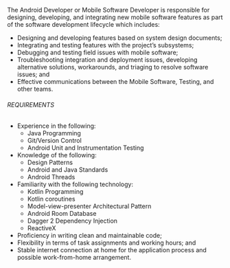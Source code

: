 <!-- ---
layout:       jobs
class:        job
title:        "Android Developer"
titles:       "Android Developer"
photo: "https://www.orangeandbronze.com/assets/images/fb-careers.png"
description:  The Android Developer or Mobile Software Developer is responsible for designing, developing, and integrating new mobile software features as part of the software development lifecycle. 
date:         2020-07-26 16:42:00 +0800
categories:   jobs
--- -->
<!-- Do not leave new lines after each element. Elements after new lines will not be rendered. -->
<p>The Android Developer or Mobile Software Developer is responsible for designing, developing, and integrating new mobile software features as part of the software development lifecycle which includes:
    <ul>
        <li>Designing and developing features based on system design documents;</li>
        <li>Integrating and testing features with the project’s subsystems;</li>
        <li>Debugging and testing field issues with mobile software;</li>
        <li>Troubleshooting integration and deployment issues, developing alternative solutions, workarounds, and triaging to resolve software issues; and</li>
        <li>Effective communications between the Mobile Software, Testing, and other teams.</li>
    </ul>
</p>    
<h6 class="-dark">REQUIREMENTS</h6>
<ul>
    <li>Experience in the following:
        <ul>
            <li>Java Programming</li>
            <li>Git/Version Control</li>
            <li>Android Unit and Instrumentation Testing</li>
        </ul>
    </li>
    <li>Knowledge of the following:
        <ul>
            <li>Design Patterns</li>
            <li>Android and Java Standards</li>
            <li>Android Threads</li>
        </ul>
    </li>
    <li>Familiarity with the following technology:
        <ul>
            <li>Kotlin Programming</li>
            <li>Kotlin coroutines</li>
            <li>Model-view-presenter Architectural Pattern</li>
            <li>Android Room Database</li>
            <li>Dagger 2 Dependency Injection</li>
            <li>ReactiveX</li>
        </ul>
    </li>
    <li>Proficiency in writing clean and maintainable code;</li>
    <li>Flexibility in terms of task assignments and working hours; and</li>
    <li>Stable internet connection at home for the application process and possible work-from-home arrangement.</li>
</ul>